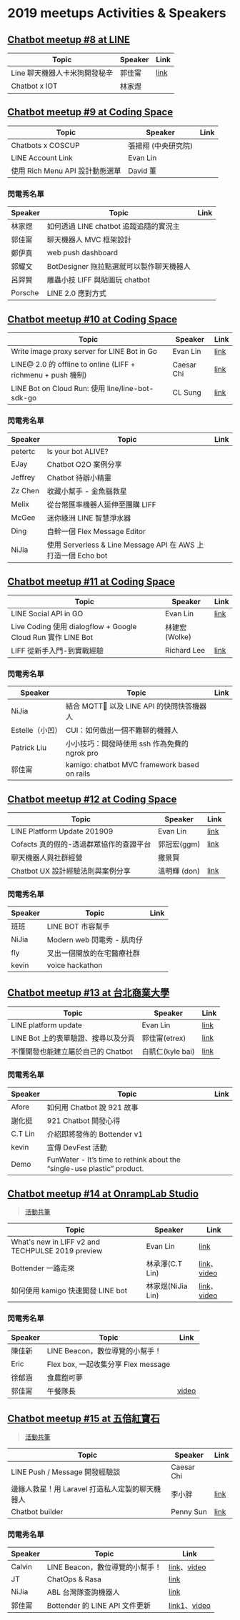# 2019 meetups Activities & Speakers

## [Chatbot meetup #8 at LINE](https://chatbots.kktix.cc/events/meetup-008)

| Topic                         | Speaker | Link                                                                           |
| ----------------------------- | ------- | ------------------------------------------------------------------------------ |
| Line 聊天機器人卡米狗開發秘辛 | 郭佳甯  | [link](https://drive.google.com/file/d/1sITPUsHtZPQG3H-PVRMMDSv4gK9qt7Nj/view) |
| Chatbot x IOT                 | 林家煜  |                                                                                |

## [Chatbot meetup #9 at Coding Space](https://chatbots.kktix.cc/events/meetup-009)

| Topic                           | Speaker             | Link |
| ------------------------------- | ------------------- | ---- |
| Chatbots x COSCUP               | 張揚翔 (中央研究院) |      |
| LINE Account Link               | Evan Lin            |      |
| 使用 Rich Menu API 設計動態選單 | David 董            |      |

### 閃電秀名單

| Speaker | Topic                                    | Link |
| ------- | ---------------------------------------- | ---- |
| 林家煜  | 如何透過 LINE chatbot 追蹤追隨的實況主   |      |
| 郭佳甯  | 聊天機器人 MVC 框架設計                  |      |
| 鄭伊真  | web push dashboard                       |      |
| 郭耀文  | BotDesigner 拖拉點選就可以製作聊天機器人 |      |
| 呂羿賢  | 雕蟲小技 LIFF 與貼圖玩 chatbot           |      |
| Porsche | LINE 2.0 應對方式                        |      |

## [Chatbot meetup #10 at Coding Space](https://chatbots.kktix.cc/events/meetup-010)

| Topic                                                        | Speaker    | Link                                                                                        |
| ------------------------------------------------------------ | ---------- | ------------------------------------------------------------------------------------------- |
| Write image proxy server for LINE Bot in Go                  | Evan Lin   | [link](https://speakerdeck.com/line_developers/write-image-proxy-server-for-line-bot-in-go) |
| LINE@ 2.0 的 offline to online (LIFF + richmenu + push 機制) | Caesar Chi | [link](https://www.slideshare.net/clonncd/line-20-offline-to-online)                        |
| LINE Bot on Cloud Run: 使用 line/line-bot-sdk-go             | CL Sung    | [link](https://speakerdeck.com/clsung/line-bot-sdk-go)                                      |

### 閃電秀名單

| Speaker | Topic                                                         | Link |
| ------- | ------------------------------------------------------------- | ---- |
| petertc | Is your bot ALIVE?                                            |      |
| EJay    | Chatbot O2O 案例分享                                          |      |
| Jeffrey | Chatbot 待辦小精靈                                            |      |
| Zz Chen | 收藏小幫手 - 金魚腦救星                                       |      |
| Melix   | 從台幣匯率機器人延伸至團購 LIFF                               |      |
| McGee   | 迷你綠洲 LINE 智慧淨水器                                      |      |
| Ding    | 自幹一個 Flex Message Editor                                  |      |
| NiJia   | 使用 Serverless & Line Message API 在 AWS 上打造一個 Echo bot |      |

## [Chatbot meetup #11 at Coding Space](https://chatbots.kktix.cc/events/meetup-011)

| Topic                                                        | Speaker        | Link                                                                                                        |
| ------------------------------------------------------------ | -------------- | ----------------------------------------------------------------------------------------------------------- |
| LINE Social API in GO                                        | Evan Lin       | [link](https://speakerdeck.com/line_developers_tw/line-social-api-in-go)                                    |
| Live Coding 使用 dialogflow + Google Cloud Run 實作 LINE Bot | 林建宏 (Wolke) |                                                                                                             |
| LIFF 從新手入門-到實戰經驗                                   | Richard Lee    | [link](https://docs.google.com/presentation/d/16aX1-h-jn7CreexoG-Gb-jvJ2ulh17p-9kMEIU1IcFo/edit#slide=id.p) |

### 閃電秀名單

| Speaker         | Topic                                         | Link |
| --------------- | --------------------------------------------- | ---- |
| NiJia           | 結合 MQTT 以及 LINE API 的快問快答機器人      |      |
| Estelle（小凹） | CUI：如何做出一個不難聊的機器人               |      |
| Patrick Liu     | 小小技巧：開發時使用 ssh 作為免費的 ngrok pro |      |
| 郭佳甯          | kamigo: chatbot MVC framework based on rails  |      |

## [Chatbot meetup #12 at Coding Space](https://chatbots.kktix.cc/events/meetup-012)

| Topic                                   | Speaker      | Link                                                                                                        |
| --------------------------------------- | ------------ | ----------------------------------------------------------------------------------------------------------- |
| LINE Platform Update 201909             | Evan Lin     | [link](https://speakerdeck.com/line_developers_tw/line-platform-update-201909)                              |
| Cofacts 真的假的-透過群眾協作的查證平台 | 郭冠宏(ggm)  | [link](https://docs.google.com/presentation/d/1QS1Esc-kvPK2x-Ys1oS4ucWVQOOggcEUxbnj3V1vi_I/edit#slide=id.p) |
| 聊天機器人與社群經營                    | 撒景賢       |                                                                                                             |
| Chatbot UX 設計經驗法則與案例分享       | 溫明輝 (don) | [link](https://medium.com/uxerlab/13-heuristics-for-commercial-chatbot-ux-design-58c1aa191c77)              |

### 閃電秀名單

| Speaker | Topic                      | Link |
| ------- | -------------------------- | ---- |
| 班班    | LINE BOT 市容幫手          |      |
| NiJia   | Modern web 閃電秀 - 肌肉仔 |      |
| fly     | 叉出一個開放的在宅醫療社群 |      |
| kevin   | voice hackathon            |      |

## [Chatbot meetup #13 at 台北商業大學](https://chatbots.kktix.cc/events/meetup-013)

| Topic                               | Speaker          | Link                                                                                                                      |
| ----------------------------------- | ---------------- | ------------------------------------------------------------------------------------------------------------------------- |
| LINE platform update                | Evan Lin         | [link](https://speakerdeck.com/line_developers_tw/line-platform-update-201910)                                            |
| LINE Bot 上的表單驗證、搜尋以及分頁 | 郭佳甯(etrex)    | [link](https://docs.google.com/presentation/d/1MNCbVIsMoLAWtPjg22e1-_3PLA2OpyHKSAIvw53Vdsk/edit#slide=id.g654c56bcd3_0_5) |
| 不懂開發也能建立屬於自己的 Chatbot  | 白凱仁(kyle bai) | [link](https://speakerdeck.com/kairen/chatbot-as-a-service-on-container-kubernetes)                                       |

### 閃電秀名單

| Speaker | Topic                                                                   | Link |
| ------- | ----------------------------------------------------------------------- | ---- |
| Afore   | 如何用 Chatbot 說 921 故事                                              |      |
| 謝化挺  | 921 Chatbot 開發心得                                                    |      |
| C.T Lin | 介紹即將發佈的 Bottender v1                                             |      |
| kevin   | 宣傳 DevFest 活動                                                       |      |
| Demo    | FunWater - It’s time to rethink about the “single-use plastic” product. |      |

## [Chatbot meetup #14 at OnrampLab Studio](https://chatbots.kktix.cc/events/meetup-014)

> [活動共筆](https://hackmd.io/@chatbot-tw/meetups-014)

| Topic                                            | Speaker           | Link                                                                                                                                                                                                      |
| ------------------------------------------------ | ----------------- | --------------------------------------------------------------------------------------------------------------------------------------------------------------------------------------------------------- |
| What's new in LIFF v2 and TECHPULSE 2019 preview | Evan Lin          | [link](https://speakerdeck.com/line_developers_tw/whats-new-in-liff-v2-and-techpulse-2019-preview?slide=2&fbclid=IwAR1pS22ELVfWptEmvIwn7G35uGeefPO1g6ncMfPsD0ssr7IBB6T7Q_Hbc4Q)                           |
| Bottender 一路走來                               | 林承澤(C.T Lin)   | [link](https://drive.google.com/file/d/1yz38IWwolgv8AQPxIpuQBfNzSaKjGQVU/view?fbclid=IwAR2IHRd6ESvCnOCu-hleFvM-K1RTMT4l65ShoWB852XWhQ-wUj_ikegmnzw)、[video](https://www.youtube.com/watch?v=x6oyL0TLop8) |
| 如何使用 kamigo 快速開發 LINE bot                | 林家煜(NiJia Lin) | [link](https://www.slideshare.net/JiaYuLin6/kamigo-reviews-20191127-198374007?fbclid=IwAR1bkzmaOO5_tOBxNf9G5WVLboghJp6Mbl1G5wkOxPLk7RzOm707dNefd_M)、[video](https://www.youtube.com/watch?v=EJgfjrfVZPo) |

### 閃電秀名單

| Speaker | Topic                               | Link                                                 |
| ------- | ----------------------------------- | ---------------------------------------------------- |
| 陳佳新  | LINE Beacon，數位導覽的小幫手！     |                                                      |
| Eric    | Flex box, 一起收集分享 Flex message |                                                      |
| 徐郁涵  | 食農飽可夢                          |                                                      |
| 郭佳甯  | 午餐隊長                            | [video](https://www.youtube.com/watch?v=xXybwdiKIeE) |

## [Chatbot meetup #15 at 五倍紅寶石](https://chatbots.kktix.cc/events/meetup-015)

> [活動共筆](https://hackmd.io/@chatbot-tw/meetups-015)

| Topic                                           | Speaker    | Link                                                                                                        |
| ----------------------------------------------- | ---------- | ----------------------------------------------------------------------------------------------------------- |
| LINE Push / Message 開發經驗談                  | Caesar Chi |                                                                                                             |
| 邊緣人救星！用 Laravel 打造私人定製的聊天機器人 | 李小胖     | [link](https://docs.google.com/presentation/d/1ImrH_2IziPceVnfHrTYTf8g3AivxQ3s4sNHkSQf6aBY/edit#slide=id.p) |
| Chatbot builder                                 | Penny Sun  | [link](https://speakerdeck.com/line_developers_tw/automl-in-clova-chatbot-builder-framework?slide=56)       |

### 閃電秀名單

| Speaker | Topic                           | Link                                                                                                                                                                                                                                         |
| ------- | ------------------------------- | -------------------------------------------------------------------------------------------------------------------------------------------------------------------------------------------------------------------------------------------- |
| Calvin  | LINE Beacon，數位導覽的小幫手！ | [link](https://docs.google.com/presentation/d/1a8Yaf_315mb4u8BcIvs6TqyNYkDiRR-T7mxNAnOuQCE/edit)、[video](https://www.youtube.com/watch?v=-n1nx0s4qko&feature=youtu.be&fbclid=IwAR3lRPddH2FqOxw44fRSGLQRst6pHHCfjPaqepyAV1oxNz4-6iNF9AtNWsI) |
| JT      | ChatOps & Rasa                  | [link](https://slides.com/jimting/chatops_and_rasa#/)                                                                                                                                                                                        |
| NiJia   | ABL 台灣隊查詢機器人            | [link](https://github.com/louis70109/Taiwan-ABL-games)                                                                                                                                                                                       |
| 郭佳甯  | Bottender 的 LINE API 文件更新  | [link1](https://github.com/Yoctol/bottender)、[video](https://www.youtube.com/watch?v=xnp_tN7_efE&feature=youtu.be&fbclid=IwAR0aRzmA9BXXRinVMqkvSCD5OX2B8dBm4ovhLYxDc8zrLa6vrNBP00N8nvU)                                                     |
